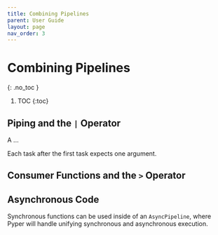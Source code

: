```yaml
---
title: Combining Pipelines
parent: User Guide
layout: page
nav_order: 3
---
```


# Combining Pipelines
{: .no_toc }

1. TOC
{:toc}


## Piping and the `|` Operator 

A ...



Each task after the first task expects one argument.


## Consumer Functions and the `>` Operator


## Asynchronous Code

Synchronous functions can be used inside of an `AsyncPipeline`, where Pyper will handle unifying synchronous and asynchronous execution.